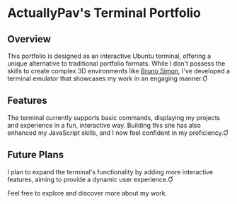 # ActuallyPav's Terminal Portfolio

## Overview

This portfolio is designed as an interactive Ubuntu terminal, offering a unique alternative to traditional portfolio formats. While I don't possess the skills to create complex 3D environments like <a href="https://bruno-simon.com/">Bruno Simon</a>, I've developed a terminal emulator that showcases my work in an engaging manner.

## Features

The terminal currently supports basic commands, displaying my projects and experience in a fun, interactive way. Building this site has also enhanced my JavaScript skills, and I now feel confident in my proficiency.

## Future Plans

I plan to expand the terminal's functionality by adding more interactive features, aiming to provide a dynamic user experience.

Feel free to explore and discover more about my work.